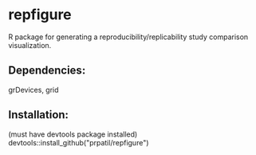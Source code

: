 # repfigure
R package for generating a reproducibility/replicability study comparison visualization.

## Dependencies:

grDevices, grid

## Installation:

(must have devtools package installed)
devtools::install_github("prpatil/repfigure")
